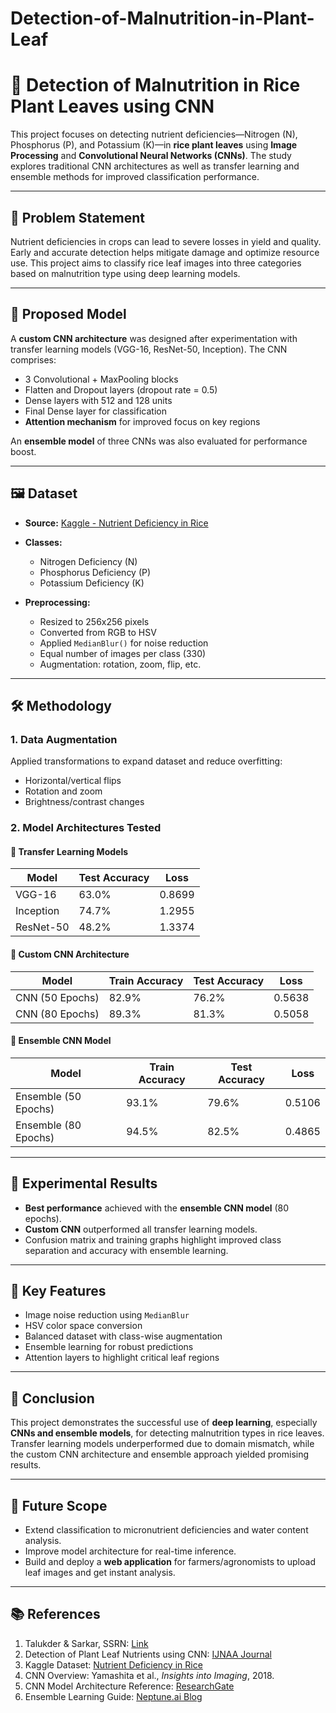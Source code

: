 # Detection-of-Malnutrition-in-Plant-Leaf



# 🌾 Detection of Malnutrition in Rice Plant Leaves using CNN

This project focuses on detecting nutrient deficiencies—Nitrogen (N), Phosphorus (P), and Potassium (K)—in **rice plant leaves** using **Image Processing** and **Convolutional Neural Networks (CNNs)**. The study explores traditional CNN architectures as well as transfer learning and ensemble methods for improved classification performance.

---

## 📌 Problem Statement

Nutrient deficiencies in crops can lead to severe losses in yield and quality. Early and accurate detection helps mitigate damage and optimize resource use. This project aims to classify rice leaf images into three categories based on malnutrition type using deep learning models.

---

## 🧠 Proposed Model

A **custom CNN architecture** was designed after experimentation with transfer learning models (VGG-16, ResNet-50, Inception). The CNN comprises:

* 3 Convolutional + MaxPooling blocks
* Flatten and Dropout layers (dropout rate = 0.5)
* Dense layers with 512 and 128 units
* Final Dense layer for classification
* **Attention mechanism** for improved focus on key regions

An **ensemble model** of three CNNs was also evaluated for performance boost.

---

## 🖼️ Dataset

* **Source:** [Kaggle - Nutrient Deficiency in Rice](https://www.kaggle.com/datasets/guy007/nutrientdeficiencysymptomsinrice)
* **Classes:**

  * Nitrogen Deficiency (N)
  * Phosphorus Deficiency (P)
  * Potassium Deficiency (K)
* **Preprocessing:**

  * Resized to 256x256 pixels
  * Converted from RGB to HSV
  * Applied `MedianBlur()` for noise reduction
  * Equal number of images per class (330)
  * Augmentation: rotation, zoom, flip, etc.

---

## 🛠️ Methodology

### 1. Data Augmentation

Applied transformations to expand dataset and reduce overfitting:

* Horizontal/vertical flips
* Rotation and zoom
* Brightness/contrast changes

### 2. Model Architectures Tested

#### 🔁 Transfer Learning Models

| Model     | Test Accuracy | Loss   |
| --------- | ------------- | ------ |
| VGG-16    | 63.0%         | 0.8699 |
| Inception | 74.7%         | 1.2955 |
| ResNet-50 | 48.2%         | 1.3374 |

#### 🧱 Custom CNN Architecture

| Model           | Train Accuracy | Test Accuracy | Loss   |
| --------------- | -------------- | ------------- | ------ |
| CNN (50 Epochs) | 82.9%          | 76.2%         | 0.5638 |
| CNN (80 Epochs) | 89.3%          | 81.3%         | 0.5058 |

#### 🧩 Ensemble CNN Model

| Model                | Train Accuracy | Test Accuracy | Loss   |
| -------------------- | -------------- | ------------- | ------ |
| Ensemble (50 Epochs) | 93.1%          | 79.6%         | 0.5106 |
| Ensemble (80 Epochs) | 94.5%          | 82.5%         | 0.4865 |

---

## 🧪 Experimental Results

* **Best performance** achieved with the **ensemble CNN model** (80 epochs).
* **Custom CNN** outperformed all transfer learning models.
* Confusion matrix and training graphs highlight improved class separation and accuracy with ensemble learning.

---

## 🧠 Key Features

* Image noise reduction using `MedianBlur`
* HSV color space conversion
* Balanced dataset with class-wise augmentation
* Ensemble learning for robust predictions
* Attention layers to highlight critical leaf regions

---

## 🧾 Conclusion

This project demonstrates the successful use of **deep learning**, especially **CNNs and ensemble models**, for detecting malnutrition types in rice leaves. Transfer learning models underperformed due to domain mismatch, while the custom CNN architecture and ensemble approach yielded promising results.

---

## 🔭 Future Scope

* Extend classification to micronutrient deficiencies and water content analysis.
* Improve model architecture for real-time inference.
* Build and deploy a **web application** for farmers/agronomists to upload leaf images and get instant analysis.

---

## 📚 References

1. Talukder & Sarkar, SSRN: [Link](https://ssrn.com/abstract=4217286)
2. Detection of Plant Leaf Nutrients using CNN: [IJNAA Journal](http://dx.doi.org/10.22075/IJNAA.2021.5194)
3. Kaggle Dataset: [Nutrient Deficiency in Rice](https://www.kaggle.com/datasets/guy007/nutrientdeficiencysymptomsinrice)
4. CNN Overview: Yamashita et al., *Insights into Imaging*, 2018.
5. CNN Model Architecture Reference: [ResearchGate](https://www.researchgate.net/figure/Proposed-adopted-Convolutional-Neural-Network-CNN-model_fig2_332407214)
6. Ensemble Learning Guide: [Neptune.ai Blog](https://neptune.ai/blog/ensemble-learning-guide)

